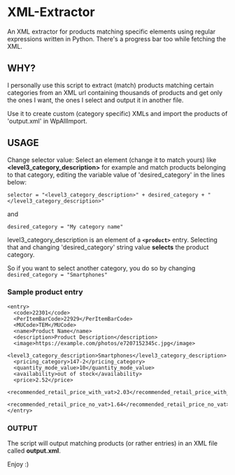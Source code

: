 # XML-Extractor
An XML extractor for products matching specific elements using regular expressions written in Python. There's a progress bar too while fetching the XML.

## WHY?
I personally use this script to extract (match) products matching certain categories from an XML url containing thousands of products and get only the ones I want, the ones I select and output it in another file.

Use it to create custom (category specific) XMLs and import the products of 'output.xml' in WpAllImport.

## USAGE
Change selector value: Select an element (change it to match yours) like __<level3_category_description>__ for example and match products belonging to that category, editing the variable value of 'desired_category' in the lines below:
```
selector = "<level3_category_description>" + desired_category + "</level3_category_description>"
```
and
```
desired_category = "My category name"
```
level3_category_description is an element of a **```<product>```** entry. Selecting that and changing 'desired_category' string value __selects__ the product category. 

So if you want to select another category, you do so by changing ```desired_category = "Smartphones"```

### Sample product entry
```
<entry>
  <code>22301</code>
  <PerItemBarCode>22929</PerItemBarCode>
  <MUCode>ΤΕΜ</MUCode>
  <name>Product Name</name>
  <description>Product Description</description>
  <image>https://example.com/photos/e7207152345c.jpg</image>
  <level3_category_description>Smartphones</level3_category_description>
  <pricing_category>147-2</pricing_category>
  <quantity_mode_value>10</quantity_mode_value>
  <availability>out of stock</availability>
  <price>2.52</price>
  <recommended_retail_price_with_vat>2.03</recommended_retail_price_with_vat>
  <recommended_retail_price_no_vat>1.64</recommended_retail_price_no_vat>
</entry>
```

### OUTPUT
The script will output matching products (or rather entries) in an XML file called **output.xml**.

Enjoy :)

